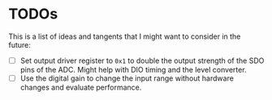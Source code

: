 # TODOs

This is a list of ideas and tangents that I might want to consider in the
future:

- [ ] Set output driver register to `0x1` to double the output strength of the
    SDO pins of the ADC. Might help with DIO timing and the level converter.
- [ ] Use the digital gain to change the input range without hardware changes
    and evaluate performance.
